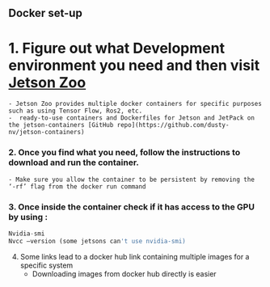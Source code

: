 ## Docker set-up
# 1. Figure out what Development environment you need and then visit [Jetson Zoo](https://elinux.org/Jetson_Zoo#ROS)
    - Jetson Zoo provides multiple docker containers for specific purposes such as using Tensor Flow, Ros2, etc.
    -  ready-to-use containers and Dockerfiles for Jetson and JetPack on the jetson-containers [GitHub repo](https://github.com/dusty-nv/jetson-containers)

### 2. Once you find what you need, follow the instructions to download and run the container.
    - Make sure you allow the container to be persistent by removing the ‘-rf’ flag from the docker run command
  
### 3. Once inside the container check if it has access to the GPU by using :
  
  ```python
  Nvidia-smi
  Nvcc –version (some jetsons can't use nvidia-smi)
  ```

4. Some links lead to a docker hub link containing multiple images for a specific system
   - Downloading images from docker hub directly is easier	


